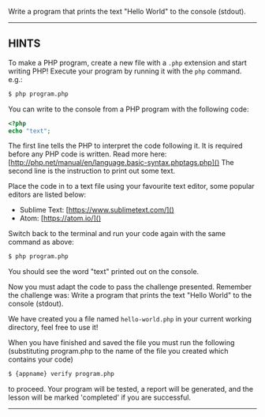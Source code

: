 Write a program that prints the text "Hello World" to the console (stdout).

----------------------------------------------------------------------
## HINTS

To make a PHP program, create a new file with a `.php` extension and start writing PHP! Execute your program by running it with the
`php` command. e.g.:

```sh
$ php program.php
```

You can write to the console from a PHP program with the following code:

```php
<?php
echo "text";
```

The first line tells the PHP to interpret the code following it. It is required before any PHP code is written. Read more here: [http://php.net/manual/en/language.basic-syntax.phptags.php]()
The second line is the instruction to print out some text.

Place the code in to a text file using your favourite text editor, some popular editors are listed below:

* Sublime Text: [https://www.sublimetext.com/]()
* Atom: [https://atom.io/]()

Switch back to the terminal and run your code again with the same command as above:

```sh
$ php program.php
```

You should see the word "text" printed out on the console.

Now you must adapt the code to pass the challenge presented. Remember the challenge was: Write a program that prints the text "Hello World" to the console (stdout).

We have created you a file named `hello-world.php` in your current working directory, feel free to use it!

When you have finished and saved the file you must run the following (substituting program.php to the name of the file you created which contains your code)

```sh
$ {appname} verify program.php
```

to proceed. Your program will be tested, a report will be generated, and the lesson will be marked 'completed' if you are successful.

----------------------------------------------------------------------
